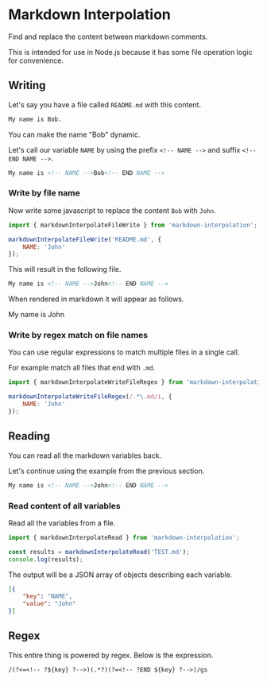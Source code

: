 # Markdown Interpolation
Find and replace the content between markdown comments.

This is intended for use in Node.js because it has some file operation logic for convenience.

## Writing
Let's say you have a file called `README.md` with this content.
```md
My name is Bob.
```

You can make the name "Bob" dynamic. 

Let's call our variable `NAME` by using the prefix `<!-- NAME -->` and suffix `<!-- END NAME -->`.
```md
My name is <!-- NAME -->Bob<!-- END NAME -->
```

### Write by file name
Now write some javascript to replace the content `Bob` with `John`.
```js
import { markdownInterpolateFileWrite } from 'markdown-interpolation';

markdownInterpolateFileWrite('README.md', {
    NAME: 'John'
});
```
This will result in the following file.
```md
My name is <!-- NAME -->John<!-- END NAME -->
```
When rendered in markdown it will appear as follows.

My name is <!-- NAME -->John<!-- END NAME -->

### Write by regex match on file names
You can use regular expressions to match multiple files in a single call.

For example match all files that end with `.md`.
```js
import { markdownInterpolateWriteFileRegex } from 'markdown-interpolation';

markdownInterpolateWriteFileRegex(/.*\.md/i, {
    NAME: 'John'
});
```

## Reading
You can read all the markdown variables back.

Let's continue using the example from the previous section.
```md
My name is <!-- NAME -->John<!-- END NAME -->
```
### Read content of all variables
Read all the variables from a file.
```js
import { markdownInterpolateRead } from 'markdown-interpolation';

const results = markdownInterpolateRead('TEST.md');
console.log(results);
```

The output will be a JSON array of objects describing each variable.
```json
[{
    "key": "NAME",
    "value": "John"
}]
```
## Regex
This entire thing is powered by regex. Below is the expression.
```
/(?<=<!-- ?${key} ?-->)(.*?)(?=<!-- ?END ${key} ?-->)/gs
```
